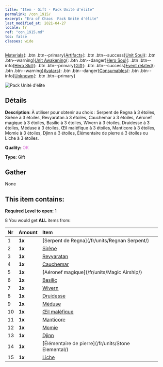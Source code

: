 ```yaml
---
title: "Item - Gift - Pack Unité d'élite"
permalink: /con_1915/
excerpt: "Era of Chaos  Pack Unité d'élite"
last_modified_at: 2021-04-27
locale: fr
ref: "con_1915.md"
toc: false
classes: wide
---
```

 [Materials](/ItemsFR/){: .btn .btn--primary}[Artifacts](/ItemsFR/Artifacts/){: .btn .btn--success}[Unit Soul](/ItemsFR/UnitSoul/){: .btn .btn--warning}[Unit Awakening](/ItemsFR/UnitAwakening/){: .btn .btn--danger}[Hero Soul](/ItemsFR/HeroSoul/){: .btn .btn--info}[Hero Skill](/ItemsFR/HeroSkill/){: .btn .btn--primary}[Gift](/ItemsFR/Gift/){: .btn .btn--success}[Event related](/ItemsFR/Events/){: .btn .btn--warning}[Avatars](/ItemsFR/Avatars/){: .btn .btn--danger}[Consumables](/ItemsFR/Consumables/){: .btn .btn--info}[Unknown](/ItemsFR/Unknown/){: .btn .btn--primary}

 ![Pack Unité d'élite](/images/t/i_907054.png)

## Détails
 **Description:** À utiliser pour obtenir au choix : Serpent de Regna à 3 étoiles, Sirène à 3 étoiles, Revyaratan à 3 étoiles, Cauchemar à 3 étoiles, Aéronef magique à 3 étoiles, Basilic à 3 étoiles, Wivern à 3 étoiles, Druidesse à 3 étoiles, Méduse à 3 étoiles, Œil maléfique à 3 étoiles, Manticore à 3 étoiles, Momie à 3 étoiles, Djinn à 3 étoiles, Élémentaire de pierre à 3 étoiles ou Liche à 3 étoiles.

 **Quality:** <span style="color: #DA70D6">OK</span>

 **Type:** Gift

## Gather

  None

## This item contains:

 **Required Level to open:** 1

 8 You would get **ALL** items  from:

  | Nr | Amount |     Item    |
  |:---|:-------|:------------|
  | 1 |  **1x** | [Serpent de Regna](/fr/units/Regnan Serpent/) |  | 
  | 2 |  **1x** | [Sirène](/fr/units/Mermaid/) |  | 
  | 3 |  **1x** | [Revyaratan](/fr/units/Revyaratan/) |  | 
  | 4 |  **1x** | [Cauchemar](/fr/units/Nightmare/) |  | 
  | 5 |  **1x** | [Aéronef magique](/fr/units/Magic Airship/) |  | 
  | 6 |  **1x** | [Basilic](/fr/units/Basilisk/) |  | 
  | 7 |  **1x** | [Wivern](/fr/units/Wyvern/) |  | 
  | 8 |  **1x** | [Druidesse](/fr/units/Druid/) |  | 
  | 9 |  **1x** | [Méduse](/fr/units/Medusa/) |  | 
  | 10 |  **1x** | [Œil maléfique](/fr/units/Beholder/) |  | 
  | 11 |  **1x** | [Manticore](/fr/units/Manticore/) |  | 
  | 12 |  **1x** | [Momie](/fr/units/Mummy/) |  | 
  | 13 |  **1x** | [Djinn](/fr/units/Genie/) |  | 
  | 14 |  **1x** | [Élémentaire de pierre](/fr/units/Stone Elemental/) |  | 
  | 15 |  **1x** | [Liche](/fr/units/Lich/) |  | 
